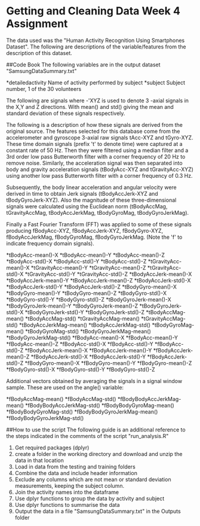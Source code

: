 # Getting and Cleaning Data Week 4 Assignment

The data used was the "Human Activity Recognition Using Smartphones Dataset". The following are descriptions of the variable/features from the description of this dataset.

##Code Book
The following variables are in the output dataset "SamsungDataSummary.txt"

*detailedactivity          Name of activity performed by subject 
*subject                   Subject number, 1 of the 30 volunteers

The following are signals where -'XYZ is used to denote 3 -axial signals in the X,Y and Z directions. With mean() and std() giving the mean and standard deviation of these signals respectively.

The following is a description of how these signals are derived from the original source.
The features selected for this database come from the accelerometer and gyroscope 3-axial raw signals tAcc-XYZ and tGyro-XYZ. These time domain signals (prefix 't' to denote time) were captured at a constant rate of 50 Hz. Then they were filtered using a median filter and a 3rd order low pass Butterworth filter with a corner frequency of 20 Hz to remove noise. Similarly, the acceleration signal was then separated into body and gravity acceleration signals (tBodyAcc-XYZ and tGravityAcc-XYZ) using another low pass Butterworth filter with a corner frequency of 0.3 Hz. 

Subsequently, the body linear acceleration and angular velocity were derived in time to obtain Jerk signals (tBodyAccJerk-XYZ and tBodyGyroJerk-XYZ). Also the magnitude of these three-dimensional signals were calculated using the Euclidean norm (tBodyAccMag, tGravityAccMag, tBodyAccJerkMag, tBodyGyroMag, tBodyGyroJerkMag). 

Finally a Fast Fourier Transform (FFT) was applied to some of these signals producing fBodyAcc-XYZ, fBodyAccJerk-XYZ, fBodyGyro-XYZ, fBodyAccJerkMag, fBodyGyroMag, fBodyGyroJerkMag. (Note the 'f' to indicate frequency domain signals).

*tBodyAcc-mean()-X
*tBodyAcc-mean()-Y
*tBodyAcc-mean()-Z
*tBodyAcc-std()-X
*tBodyAcc-std()-Y
*tBodyAcc-std()-Z
*tGravityAcc-mean()-X
*tGravityAcc-mean()-Y
*tGravityAcc-mean()-Z
*tGravityAcc-std()-X
*tGravityAcc-std()-Y
*tGravityAcc-std()-Z
*tBodyAccJerk-mean()-X
*tBodyAccJerk-mean()-Y
*tBodyAccJerk-mean()-Z
*tBodyAccJerk-std()-X
*tBodyAccJerk-std()-Y
*tBodyAccJerk-std()-Z
*tBodyGyro-mean()-X
*tBodyGyro-mean()-Y
*tBodyGyro-mean()-Z
*tBodyGyro-std()-X
*tBodyGyro-std()-Y
*tBodyGyro-std()-Z
*tBodyGyroJerk-mean()-X
*tBodyGyroJerk-mean()-Y
*tBodyGyroJerk-mean()-Z
*tBodyGyroJerk-std()-X
*tBodyGyroJerk-std()-Y
*tBodyGyroJerk-std()-Z
*tBodyAccMag-mean()
*tBodyAccMag-std()
*tGravityAccMag-mean()
*tGravityAccMag-std()
*tBodyAccJerkMag-mean()
*tBodyAccJerkMag-std()
*tBodyGyroMag-mean()
*tBodyGyroMag-std()
*tBodyGyroJerkMag-mean()
*tBodyGyroJerkMag-std()
*fBodyAcc-mean()-X
*fBodyAcc-mean()-Y
*fBodyAcc-mean()-Z
*fBodyAcc-std()-X
*fBodyAcc-std()-Y
*fBodyAcc-std()-Z
*fBodyAccJerk-mean()-X
*fBodyAccJerk-mean()-Y
*fBodyAccJerk-mean()-Z
*fBodyAccJerk-std()-X
*fBodyAccJerk-std()-Y
*fBodyAccJerk-std()-Z
*fBodyGyro-mean()-X
*fBodyGyro-mean()-Y
*fBodyGyro-mean()-Z
*fBodyGyro-std()-X
*fBodyGyro-std()-Y
*fBodyGyro-std()-Z

Additional vectors obtained by averaging the signals in a signal window sample. These are used on the angle() variable:

*fBodyAccMag-mean()
*fBodyAccMag-std()
*fBodyBodyAccJerkMag-mean()
*fBodyBodyAccJerkMag-std()
*fBodyBodyGyroMag-mean()
*fBodyBodyGyroMag-std()
*fBodyBodyGyroJerkMag-mean()
*fBodyBodyGyroJerkMag-std()

##How to use the script
The following guide is an additional reference to the steps indicated in the comments of the script "run_analysis.R"
1. Get required packages (dplyr)
2. create a folder in the working directory and download and unzip the data in that location
3. Load in data from the testing and training folders
4. Combine the data and include header information
5. Exclude any columns which are not mean or standard deviation measurements, keeping the subject column.
6. Join the activity names into the dataframe
7. Use dplyr functions to group the data by activity and subject
8. Use dplyr functions to summarise the data
9. Output the data in a file "SamsungDataSummary.txt" in the Outputs folder
